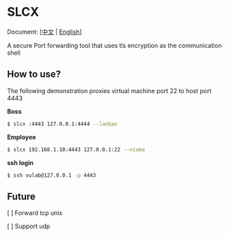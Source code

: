 # SLCX

Document: [[中文](README.md) | [English](README-en.md)]

A secure Port forwarding tool that uses tls encryption as the communication shell

## How to use?

The following demonstration proxies virtual machine port 22 to host port 4443

**Boss**

```bash
$ slcx :4443 127.0.0.1:4444 --laoban
```

**Employee**

```bash
$ slcx 192.168.1.10:4443 127.0.0.1:22 --niuma
```

**ssh login**

```bash
$ ssh vulab@127.0.0.1 -p 4443
```

## Future

 [ ] Forward tcp unix

 [ ] Support udp